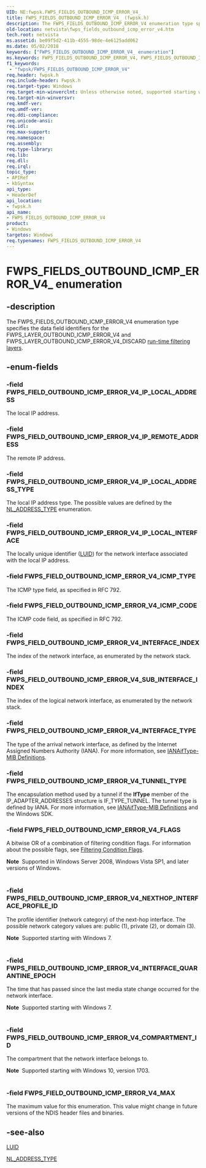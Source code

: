 ```yaml
---
UID: NE:fwpsk.FWPS_FIELDS_OUTBOUND_ICMP_ERROR_V4_
title: FWPS_FIELDS_OUTBOUND_ICMP_ERROR_V4_ (fwpsk.h)
description: The FWPS_FIELDS_OUTBOUND_ICMP_ERROR_V4 enumeration type specifies the data field identifiers for the FWPS_LAYER_OUTBOUND_ICMP_ERROR_V4 and FWPS_LAYER_OUTBOUND_ICMP_ERROR_V4_DISCARD run-time filtering layers.
old-location: netvista\fwps_fields_outbound_icmp_error_v4.htm
tech.root: netvista
ms.assetid: be09f5d2-411b-4555-98de-4e6125add062
ms.date: 05/02/2018
keywords: ["FWPS_FIELDS_OUTBOUND_ICMP_ERROR_V4_ enumeration"]
ms.keywords: FWPS_FIELDS_OUTBOUND_ICMP_ERROR_V4, FWPS_FIELDS_OUTBOUND_ICMP_ERROR_V4 enumeration [Network Drivers Starting with Windows Vista], FWPS_FIELDS_OUTBOUND_ICMP_ERROR_V4_, FWPS_FIELD_OUTBOUND_ICMP_ERROR_V4_FLAGS, FWPS_FIELD_OUTBOUND_ICMP_ERROR_V4_ICMP_CODE, FWPS_FIELD_OUTBOUND_ICMP_ERROR_V4_ICMP_TYPE, FWPS_FIELD_OUTBOUND_ICMP_ERROR_V4_INTERFACE_INDEX, FWPS_FIELD_OUTBOUND_ICMP_ERROR_V4_INTERFACE_QUARANTINE_EPOCH, FWPS_FIELD_OUTBOUND_ICMP_ERROR_V4_INTERFACE_TYPE, FWPS_FIELD_OUTBOUND_ICMP_ERROR_V4_IP_LOCAL_ADDRESS, FWPS_FIELD_OUTBOUND_ICMP_ERROR_V4_IP_LOCAL_ADDRESS_TYPE, FWPS_FIELD_OUTBOUND_ICMP_ERROR_V4_IP_LOCAL_INTERFACE, FWPS_FIELD_OUTBOUND_ICMP_ERROR_V4_IP_REMOTE_ADDRESS, FWPS_FIELD_OUTBOUND_ICMP_ERROR_V4_MAX, FWPS_FIELD_OUTBOUND_ICMP_ERROR_V4_NEXTHOP_INTERFACE_PROFILE_ID, FWPS_FIELD_OUTBOUND_ICMP_ERROR_V4_SUB_INTERFACE_INDEX, FWPS_FIELD_OUTBOUND_ICMP_ERROR_V4_TUNNEL_TYPE, fwpsk/FWPS_FIELDS_OUTBOUND_ICMP_ERROR_V4, fwpsk/FWPS_FIELD_OUTBOUND_ICMP_ERROR_V4_FLAGS, fwpsk/FWPS_FIELD_OUTBOUND_ICMP_ERROR_V4_ICMP_CODE, fwpsk/FWPS_FIELD_OUTBOUND_ICMP_ERROR_V4_ICMP_TYPE, fwpsk/FWPS_FIELD_OUTBOUND_ICMP_ERROR_V4_INTERFACE_INDEX, fwpsk/FWPS_FIELD_OUTBOUND_ICMP_ERROR_V4_INTERFACE_QUARANTINE_EPOCH, fwpsk/FWPS_FIELD_OUTBOUND_ICMP_ERROR_V4_INTERFACE_TYPE, fwpsk/FWPS_FIELD_OUTBOUND_ICMP_ERROR_V4_IP_LOCAL_ADDRESS, fwpsk/FWPS_FIELD_OUTBOUND_ICMP_ERROR_V4_IP_LOCAL_ADDRESS_TYPE, fwpsk/FWPS_FIELD_OUTBOUND_ICMP_ERROR_V4_IP_LOCAL_INTERFACE, fwpsk/FWPS_FIELD_OUTBOUND_ICMP_ERROR_V4_IP_REMOTE_ADDRESS, fwpsk/FWPS_FIELD_OUTBOUND_ICMP_ERROR_V4_MAX, fwpsk/FWPS_FIELD_OUTBOUND_ICMP_ERROR_V4_NEXTHOP_INTERFACE_PROFILE_ID, fwpsk/FWPS_FIELD_OUTBOUND_ICMP_ERROR_V4_SUB_INTERFACE_INDEX, fwpsk/FWPS_FIELD_OUTBOUND_ICMP_ERROR_V4_TUNNEL_TYPE, netvista.fwps_fields_outbound_icmp_error_v4, wfp_ref_5_const_3_data_fields_c7cdb743-fc6f-4504-b0fd-8e20f5cee4ff.xml
f1_keywords:
 - "fwpsk/FWPS_FIELDS_OUTBOUND_ICMP_ERROR_V4"
req.header: fwpsk.h
req.include-header: Fwpsk.h
req.target-type: Windows
req.target-min-winverclnt: Unless otherwise noted, supported starting with Windows Vista.
req.target-min-winversvr: 
req.kmdf-ver: 
req.umdf-ver: 
req.ddi-compliance: 
req.unicode-ansi: 
req.idl: 
req.max-support: 
req.namespace: 
req.assembly: 
req.type-library: 
req.lib: 
req.dll: 
req.irql: 
topic_type:
- APIRef
- kbSyntax
api_type:
- HeaderDef
api_location:
- fwpsk.h
api_name:
- FWPS_FIELDS_OUTBOUND_ICMP_ERROR_V4
product:
- Windows
targetos: Windows
req.typenames: FWPS_FIELDS_OUTBOUND_ICMP_ERROR_V4
---
```


# FWPS_FIELDS_OUTBOUND_ICMP_ERROR_V4_ enumeration


## -description


The FWPS_FIELDS_OUTBOUND_ICMP_ERROR_V4 enumeration type specifies the data field identifiers for the
  FWPS_LAYER_OUTBOUND_ICMP_ERROR_V4 and FWPS_LAYER_OUTBOUND_ICMP_ERROR_V4_DISCARD 
  <a href="https://docs.microsoft.com/windows/desktop/FWP/management-filtering-layer-identifiers-">run-time filtering layers</a>.


## -enum-fields




### -field FWPS_FIELD_OUTBOUND_ICMP_ERROR_V4_IP_LOCAL_ADDRESS

The local IP address.


### -field FWPS_FIELD_OUTBOUND_ICMP_ERROR_V4_IP_REMOTE_ADDRESS

The remote IP address.


### -field FWPS_FIELD_OUTBOUND_ICMP_ERROR_V4_IP_LOCAL_ADDRESS_TYPE

The local IP address type. The possible values are defined by the 
     <a href="https://docs.microsoft.com/windows/desktop/api/nldef/ne-nldef-nl_address_type">NL_ADDRESS_TYPE</a> enumeration.


### -field FWPS_FIELD_OUTBOUND_ICMP_ERROR_V4_IP_LOCAL_INTERFACE

The locally unique identifier (<a href="https://docs.microsoft.com/windows-hardware/drivers/ddi/igpupvdev/ns-igpupvdev-_luid">LUID</a>) for the network interface associated with the
     local IP address.


### -field FWPS_FIELD_OUTBOUND_ICMP_ERROR_V4_ICMP_TYPE

The ICMP type field, as specified in RFC 792.


### -field FWPS_FIELD_OUTBOUND_ICMP_ERROR_V4_ICMP_CODE

The ICMP code field, as specified in RFC 792.


### -field FWPS_FIELD_OUTBOUND_ICMP_ERROR_V4_INTERFACE_INDEX

The index of the network interface, as enumerated by the network stack.


### -field FWPS_FIELD_OUTBOUND_ICMP_ERROR_V4_SUB_INTERFACE_INDEX

The index of the logical network interface, as enumerated by the network stack.


### -field FWPS_FIELD_OUTBOUND_ICMP_ERROR_V4_INTERFACE_TYPE

The type of the arrival network interface, as defined by the Internet Assigned Numbers Authority
     (IANA). For more information, see 
     <a href="https://go.microsoft.com/fwlink/p/?linkid=60066">IANAifType-MIB Definitions</a>.


### -field FWPS_FIELD_OUTBOUND_ICMP_ERROR_V4_TUNNEL_TYPE

The encapsulation method used by a tunnel if the 
     <b>IfType</b> member of the IP_ADAPTER_ADDRESSES structure is IF_TYPE_TUNNEL. The tunnel type is defined
     by IANA. For more information, see 
     <a href="https://go.microsoft.com/fwlink/p/?linkid=60066">IANAifType-MIB Definitions</a> and the
     Windows SDK.


### -field FWPS_FIELD_OUTBOUND_ICMP_ERROR_V4_FLAGS

A bitwise OR of a combination of filtering condition flags. For information about the possible
     flags, see 
     <a href="https://docs.microsoft.com/windows-hardware/drivers/network/filtering-condition-flags">Filtering Condition Flags</a>.
     

<div class="alert"><b>Note</b>  Supported in Windows Server 2008, Windows Vista SP1, and later versions of
     Windows.</div>
<div> </div>

### -field FWPS_FIELD_OUTBOUND_ICMP_ERROR_V4_NEXTHOP_INTERFACE_PROFILE_ID

The profile identifier (network category) of the next-hop interface. The possible network category
     values are: public (1), private (2), or domain (3).
     

<div class="alert"><b>Note</b>  Supported starting with Windows 7.</div>
<div> </div>

### -field FWPS_FIELD_OUTBOUND_ICMP_ERROR_V4_INTERFACE_QUARANTINE_EPOCH

The time that has passed since the last media state change occurred for the network interface.
     

<div class="alert"><b>Note</b>  Supported starting with Windows 7.</div>
<div> </div>

### -field FWPS_FIELD_OUTBOUND_ICMP_ERROR_V4_COMPARTMENT_ID

The compartment that the network interface belongs to.

<div class="alert"><b>Note</b>  Supported starting with Windows 10, version 1703.</div>
<div> </div>

### -field FWPS_FIELD_OUTBOUND_ICMP_ERROR_V4_MAX

The maximum value for this enumeration. This value might change in future versions of the NDIS
     header files and binaries.


## -see-also




<a href="https://docs.microsoft.com/windows-hardware/drivers/ddi/igpupvdev/ns-igpupvdev-_luid">LUID</a>



<a href="https://docs.microsoft.com/windows/desktop/api/nldef/ne-nldef-nl_address_type">NL_ADDRESS_TYPE</a>
 

 

